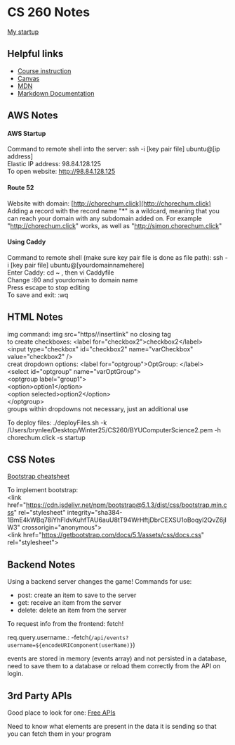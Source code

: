# CS 260 Notes

[My startup](https://startup.chorechum.click)

## Helpful links

- [Course instruction](https://github.com/webprogramming260)
- [Canvas](https://byu.instructure.com)
- [MDN](https://developer.mozilla.org)
- [Markdown Documentation](https://docs.github.com/en/get-started/writing-on-github/getting-started-with-writing-and-formatting-on-github/basic-writing-and-formatting-syntax)

## AWS Notes

#### AWS Startup
Command to remote shell into the server:   ssh -i [key pair file] ubuntu@[ip address]  
Elastic IP address:  98.84.128.125  
To open website:  http://98.84.128.125  
#### Route 52
Website with domain: [http://chorechum.click](http://chorechum.click)  
Adding a record with the record name "*" is a wildcard, meaning that you can reach your domain with any subdomain added on. For example "http://chorechum.click" works, as well as "http://simon.chorechum.click"
#### Using Caddy
Command to remote shell (make sure key pair file is done as file path): ssh -i [key pair file] ubuntu@[yourdomainnamehere]  
Enter Caddy: cd ~ , then vi Caddyfile  
Change :80 and yourdomain to domain name  
Press escape to stop editing  
To save and exit:   :wq  


## HTML Notes

img command: img src="https//insertlink"  no closing tag  
to create checkboxes: \<label for="checkbox2"\>checkbox2\</label\>  
          \<input type="checkbox" id="checkbox2" name="varCheckbox" value="checkbox2" /\>  
creat dropdown options: \<label for="optgroup"\>OptGroup: \</label\>  
        \<select id="optgroup" name="varOptGroup"\>  
          \<optgroup label="group1"\>  
            \<option\>option1\</option\>  
            \<option selected\>option2\</option\>  
          \</optgroup\>  
    groups within dropdowns not necessary, just an additional use   

To deploy files: ./deployFiles.sh -k /Users/brynlee/Desktop/Winter25/CS260/BYUComputerScience2.pem -h chorechum.click -s startup  


## CSS Notes  
[Bootstrap cheatsheet](https://getbootstrap.com/docs/5.0/examples/cheatsheet/)  

To implement bootstrap:  
          \<link href="https://cdn.jsdelivr.net/npm/bootstrap@5.1.3/dist/css/bootstrap.min.css" rel="stylesheet" integrity="sha384-1BmE4kWBq78iYhFldvKuhfTAU6auU8tT94WrHftjDbrCEXSU1oBoqyl2QvZ6jIW3" crossorigin="anonymous"\>  
    \<link href="https://getbootstrap.com/docs/5.1/assets/css/docs.css" rel="stylesheet"\>  

## Backend Notes  
Using a backend server changes the game!
Commands for use:
- post: create an item to save to the server
- get: receive an item from the server
- delete: delete an item from the server

To request info from the frontend:
fetch!

req.query.username.:
-fetch(`/api/events?username=${encodeURIComponent(userName)}`)

events are stored in memory (events array) and not persisted in a database, need to save them to a database or reload them correctly from the API on login.


## 3rd Party APIs
Good place to look for one: [Free APIs](https://www.freepublicapis.com/)  

Need to know what elements are present in the data it is sending so that you can fetch them in your program

    

